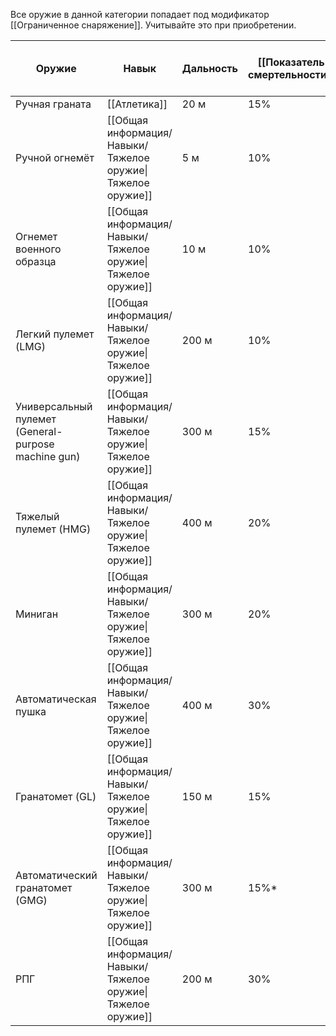 Все оружие в данной категории попадает под модификатор [[Ограниченное снаряжение]]. Учитывайте это при приобретении.

| Оружие                                              | Навык                                                      | Дальность | [[Показатель смертельности]] | Радиус поражения                              | Вместимость боезапаса | [[Бронебойность]] | [[Категории расходов\|Расходы на приобретение]] |
| --------------------------------------------------- | ---------------------------------------------------------- | --------- | ---------------------------- | --------------------------------------------- | --------------------- | ----------------- | ----------------------------------------------- |
| Ручная граната                                      | [[Атлетика]]                                               | 20 м      | 15%                          | 10 м                                          | -                     | -                 | Целевые                                         |
| Ручной огнемёт                                      | [[Общая информация/Навыки/Тяжелое оружие\|Тяжелое оружие]] | 5 м       | 10%                          | 1 м                                           | 20                    | -                 | Редкие                                          |
| Огнемет военного образца                            | [[Общая информация/Навыки/Тяжелое оружие\|Тяжелое оружие]] | 10 м      | 10%                          | 2 м                                           | 5                     | -                 | Редкие                                          |
| Легкий пулемет (LMG)                                | [[Общая информация/Навыки/Тяжелое оружие\|Тяжелое оружие]] | 200 м     | 10%                          | [[Режимы стрельбы\|Зависит от длины очереди]] | 100 или 200           | 3                 | Крупные                                         |
| Универсальный пулемет (General-purpose machine gun) | [[Общая информация/Навыки/Тяжелое оружие\|Тяжелое оружие]] | 300 м     | 15%                          | [[Режимы стрельбы\|Зависит от длины очереди]] | 100                   | 3                 | Крупные                                         |
| Тяжелый пулемет (HMG)                               | [[Общая информация/Навыки/Тяжелое оружие\|Тяжелое оружие]] | 400 м     | 20%                          | [[Режимы стрельбы\|Зависит от длины очереди]] | 100                   | 5                 | Крупные                                         |
| Миниган                                             | [[Общая информация/Навыки/Тяжелое оружие\|Тяжелое оружие]] | 300 м     | 20%                          | [[Режимы стрельбы\|Только длинной очередью]]  | 4000                  | 5                 | Огромные                                        |
| Автоматическая пушка                                | [[Общая информация/Навыки/Тяжелое оружие\|Тяжелое оружие]] | 400 м     | 30%                          | 3 м                                           | 100                   | 5                 | Огромные                                        |
| Гранатомет (GL)                                     | [[Общая информация/Навыки/Тяжелое оружие\|Тяжелое оружие]] | 150 м     | 15%                          | 10 м                                          | 1                     | -                 | Крупные                                         |
| Автоматический гранатомет (GMG)                     | [[Общая информация/Навыки/Тяжелое оружие\|Тяжелое оружие]] | 300 м     | 15%*                         | 10 м                                          | 30                    | -                 | Крупные                                         |
| РПГ                                                 | [[Общая информация/Навыки/Тяжелое оружие\|Тяжелое оружие]] | 200 м     | 30%                          | 10 м                                          | 1                     | 20                | Обычные                                         |
